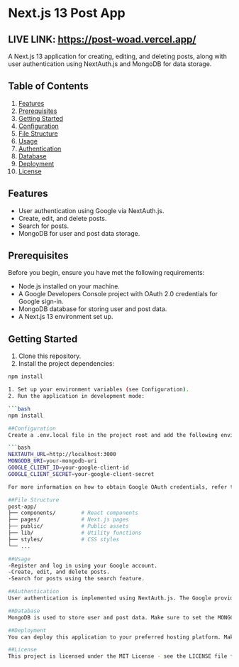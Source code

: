 # Next.js 13 Post App

## LIVE LINK: https://post-woad.vercel.app/

A Next.js 13 application for creating, editing, and deleting posts, along with user authentication using NextAuth.js and MongoDB for data storage.

## Table of Contents

1. [Features](#features)
2. [Prerequisites](#prerequisites)
3. [Getting Started](#getting-started)
4. [Configuration](#configuration)
5. [File Structure](#file-structure)
6. [Usage](#usage)
7. [Authentication](#authentication)
8. [Database](#database)
9. [Deployment](#deployment)
10. [License](#license)

## Features

- User authentication using Google via NextAuth.js.
- Create, edit, and delete posts.
- Search for posts.
- MongoDB for user and post data storage.

## Prerequisites

Before you begin, ensure you have met the following requirements:

- Node.js installed on your machine.
- A Google Developers Console project with OAuth 2.0 credentials for Google sign-in.
- MongoDB database for storing user and post data.
- A Next.js 13 environment set up.

## Getting Started

1. Clone this repository.
2. Install the project dependencies:

```bash
npm install

1. Set up your environment variables (see Configuration).
2. Run the application in development mode:

```bash
npm install

##Configuration
Create a .env.local file in the project root and add the following environment variables:

```bash
NEXTAUTH_URL=http://localhost:3000
MONGODB_URI=your-mongodb-uri
GOOGLE_CLIENT_ID=your-google-client-id
GOOGLE_CLIENT_SECRET=your-google-client-secret

For more information on how to obtain Google OAuth credentials, refer to the NextAuth.js documentation.

##File Structure
post-app/
├── components/        # React components
├── pages/             # Next.js pages
├── public/            # Public assets
├── lib/               # Utility functions
├── styles/            # CSS styles
└── ...

##Usage
-Register and log in using your Google account.
-Create, edit, and delete posts.
-Search for posts using the search feature.

##Authentication
User authentication is implemented using NextAuth.js. The Google provider is used for authentication. Users can log in with their Google accounts.

##Database
MongoDB is used to store user and post data. Make sure to set the MONGODB_URI environment variable with your MongoDB connection string.

##Deployment
You can deploy this application to your preferred hosting platform. Make sure to set the environment variables in your production environment, and secure your credentials.

##License
This project is licensed under the MIT License - see the LICENSE file for details.